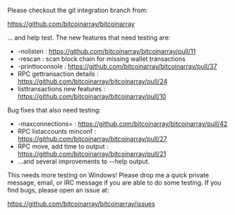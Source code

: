 Please checkout the git integration branch from:

https://github.com/bitcoinarray/bitcoinarray

... and help test.  The new features that need testing are:

* -nolisten : https://github.com/bitcoinarray/bitcoinarray/pull/11
* -rescan : scan block chain for missing wallet transactions
* -printtoconsole : https://github.com/bitcoinarray/bitcoinarray/pull/37
* RPC gettransaction details : https://github.com/bitcoinarray/bitcoinarray/pull/24
* listtransactions new features : https://github.com/bitcoinarray/bitcoinarray/pull/10

Bug fixes that also need testing:

* -maxconnections= : https://github.com/bitcoinarray/bitcoinarray/pull/42
* RPC listaccounts minconf : https://github.com/bitcoinarray/bitcoinarray/pull/27
* RPC move, add time to output : https://github.com/bitcoinarray/bitcoinarray/pull/21
* ...and several improvements to --help output.

This needs more testing on Windows!  Please drop me a quick private message, email, or IRC message if you are able to do some testing.  If you find bugs, please open an issue at:

https://github.com/bitcoinarray/bitcoinarray/issues
